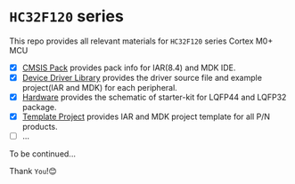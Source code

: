 # `HC32F120` series
This repo provides all relevant materials for `HC32F120` series Cortex M0+ MCU

- [x] [CMSIS Pack](/CMSISPack/) provides pack info for IAR(8.4) and MDK IDE.
- [x] [Device Driver Library](/DeviceDriverLibrary/)
 provides the driver source file and example project(IAR and MDK) for each peripheral.
- [x] [Hardware](/Hardware/) provides the schematic of starter-kit for LQFP44 and LQFP32 package.
- [x] [Template Project](/TemplateProject/) provides IAR and MDK project template for all P/N products.
- [ ] ...

To be continued...

Thank `You`!:blush:
